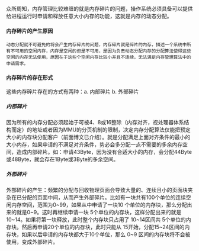 
众所周知，内存管理比较难缠的就是内存碎片的问题，操作系统必须具备可以提供给进程运行时申请和释放任意大小内存的功能，这就是内存的动态分配。

#### 内存碎片的产生原因

	动态分配就不可避免的将会产生内存碎片的问题，内存碎片就是碎片的内存，描述一个系统中所有不可用的空闲内存，内存是空闲的但是不可用，是因为负责动态分配内存的分配算法使得这些空闲的内存无法使用，原因在于这些个空闲内存比较小并且不连续，无法满足内存管理算法中的申请需求。



#### 内存碎片的存在形式

这些内存碎片存在的方式有两种：a. 内部碎片  b. 外部碎片

##### 内部碎片

因为所有的内存分配必须起始于可被4、8或16整除（内存对齐，视处理器体系结构而定）的地址或者因为MMU的分页机制的限制，决定内存分配算法仅能把预定大小的内存块分配客户（前面博文已介绍）。就是分配满足上面对齐条件的最小的大小内存，如果申请的不满足对齐条件，势必会多分配一点不需要的多余内存空间，造成内部碎片。如：申请43Byte，因为没有合适大小的内存，会分配44Byte或48Byte，就会存在1Byte或3Byte的多余空间。



##### 外部碎片

外部碎片的产生：频繁的分配与回收物理页面会导致大量的、连续且小的页面块夹杂在已分配的页面中间，从而产生外部碎片。比如有一块共有100个单位的连续空闲内存空间，范围为0~99，如果从中申请了一块10 个单位的内存块，那么分配出来的就是0~9。这时再继续申请一块 5个单位的内存块，这样分配出来的就是 10~14。如果将第一块释放，此时整个内存块只占用了 10~14区间共 5个单位的内存块。然后再申请20个单位的内存块，此时只能从 15开始，分配15~24区间的内存块，如果以后申请的内存块都大于10个单位，那么 0~9 区间的内存块将不会被使用，变成外部碎片。
